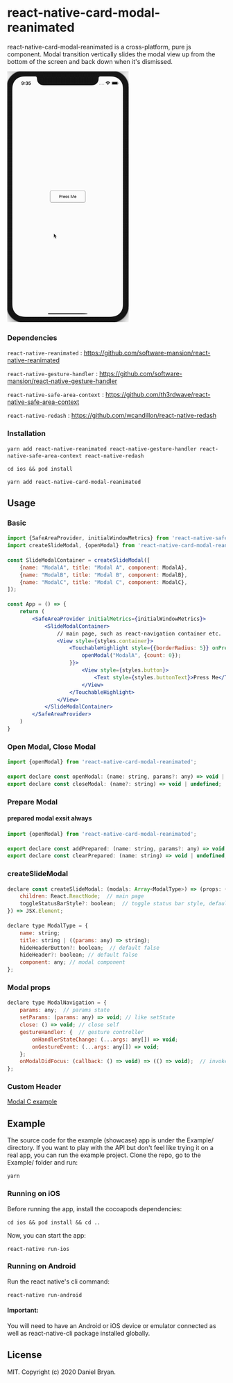 # react-native-card-modal-reanimated
react-native-card-modal-reanimated is a cross-platform, pure js component. Modal transition vertically slides the modal view up from the bottom of the screen and back down when it's dismissed.

<img width="280" src='https://raw.githubusercontent.com/13773753970/images/master/bottom-button.gif'/>

### Dependencies

`react-native-reanimated` : https://github.com/software-mansion/react-native-reanimated

`react-native-gesture-handler` : https://github.com/software-mansion/react-native-gesture-handler

`react-native-safe-area-context` : https://github.com/th3rdwave/react-native-safe-area-context

`react-native-redash` : https://github.com/wcandillon/react-native-redash

### Installation
```
yarn add react-native-reanimated react-native-gesture-handler react-native-safe-area-context react-native-redash
```
```
cd ios && pod install
```
```
yarn add react-native-card-modal-reanimated
```

## Usage

### Basic

```jsx
import {SafeAreaProvider, initialWindowMetrics} from 'react-native-safe-area-context';
import createSlideModal, {openModal} from 'react-native-card-modal-reanimated';

const SlideModalContainer = createSlideModal([
    {name: "ModalA", title: "Modal A", component: ModalA},
    {name: "ModalB", title: "Modal B", component: ModalB},
    {name: "ModalC", title: "Modal C", component: ModalC},
]);

const App = () => {
    return (
        <SafeAreaProvider initialMetrics={initialWindowMetrics}>
            <SlideModalContainer>
                // main page, such as react-navigation container etc.
                <View style={styles.container}>
                    <TouchableHighlight style={{borderRadius: 5}} onPress={() => {
                        openModal("ModalA", {count: 0});
                    }}>
                        <View style={styles.button}>
                            <Text style={styles.buttonText}>Press Me</Text>
                        </View>
                    </TouchableHighlight>
                </View>
            </SlideModalContainer>
        </SafeAreaProvider>
    )
}
```

### Open Modal, Close Modal

```jsx
import {openModal} from 'react-native-card-modal-reanimated';

export declare const openModal: (name: string, params?: any) => void | undefined;
export declare const closeModal: (name?: string) => void | undefined;
```

### Prepare Modal
#### prepared modal exsit always

```jsx
import {openModal} from 'react-native-card-modal-reanimated';

export declare const addPrepared: (name: string, params?: any) => void | undefined;
export declare const clearPrepared: (name: string) => void | undefined;
```

### createSlideModal
```jsx
declare const createSlideModal: (modals: Array<ModalType>) => (props: {
    children: React.ReactNode;  // main page
    toggleStatusBarStyle?: boolean;  // toggle status bar style, default true
}) => JSX.Element;

declare type ModalType = {
    name: string;
    title: string | ((params: any) => string);
    hideHeaderButton?: boolean;  // default false
    hideHeader?: boolean; // default false
    component: any; // modal component
};
```

### Modal props
```jsx
declare type ModalNavigation = {
    params: any;  // params state
    setParams: (params: any) => void; // like setState
    close: () => void; // close self
    gestureHandler: {  // gesture controller
        onHandlerStateChange: (...args: any[]) => void;
        onGestureEvent: (...args: any[]) => void;
    };
    onModalDidFocus: (callback: () => void) => (() => void);  // invoke callback on modal did focus
};
```

### Custom Header
[Modal C example](https://github.com/13773753970/react-native-card-modal-reanimated/)

## Example

The source code for the example (showcase) app is under the Example/ directory. If you want to play with the API but don't feel like trying it on a real app, you can run the example project. Clone the repo, go to the Example/ folder and run:

```
yarn
```

### Running on iOS

Before running the app, install the cocoapods dependencies:

```
cd ios && pod install && cd ..
```

Now, you can start the app:

```
react-native run-ios
```

### Running on Android

Run the react native's cli command:

```
react-native run-android
```

#### Important: 
You will need to have an Android or iOS device or emulator connected as well as react-native-cli package installed globally.

## License

MIT. Copyright (c) 2020 Daniel Bryan.
